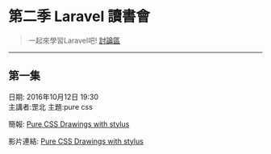 
# 第二季 Laravel 讀書會
>一起來學習Laravel吧!
>[討論區](https://github.com/onlinereadbook/booklaravel/issues/4)

---

## 第一集
日期: 2016年10月12日 19:30  
主講者:罡北
主題:pure css

簡報:
[Pure CSS Drawings with stylus](https://github.com/onlinereadbook/officewebsite.git)

影片連結:
[Pure CSS Drawings with stylus](https://youtu.be/PlsvW-w0VaE)


